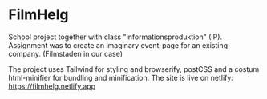 # FilmHelg
School project together with class "informationsproduktion" (IP). 
Assignment was to create an imaginary event-page for an existing company. (Filmstaden in our case)

The project uses Tailwind for styling and browserify, postCSS and a costum html-minifier for bundling and minification. 
The site is live on netlify: https://filmhelg.netlify.app
